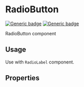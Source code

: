 # RadioButton
[![Generic badge](https://img.shields.io/badge/GROUP-global-blue.svg)]()
[![Generic badge](https://img.shields.io/badge/SIZE-atom-blue.svg)]()

RadioButton component

## Usage

Use with `RadioLabel` component.

## Properties
